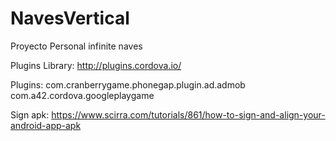 NavesVertical
=============

Proyecto Personal infinite naves

Plugins Library:
http://plugins.cordova.io/

Plugins:
com.cranberrygame.phonegap.plugin.ad.admob
com.a42.cordova.googleplaygame

Sign apk:
https://www.scirra.com/tutorials/861/how-to-sign-and-align-your-android-app-apk
